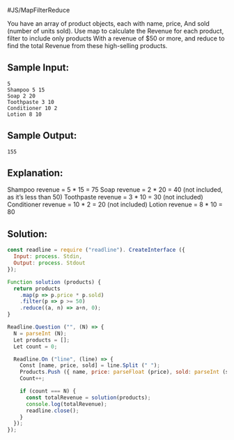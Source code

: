 #JS/MapFilterReduce 

You have an array of product objects, each with name, price, 
And sold (number of units sold). Use map to calculate the 
Revenue for each product, filter to include only products 
With a revenue of $50 or more, and reduce to find the total 
Revenue from these high-selling products.

Sample Input: 
-------------
```
5
Shampoo 5 15
Soap 2 20
Toothpaste 3 10
Conditioner 10 2
Lotion 8 10
```

Sample Output: 
--------------
```
155
```

Explanation:
------------
Shampoo revenue = 5 * 15 = 75
Soap revenue = 2 * 20 = 40 (not included, as it’s less than 50)
Toothpaste revenue = 3 * 10 = 30 (not included)
Conditioner revenue = 10 * 2 = 20 (not included)
Lotion revenue = 8 * 10 = 80


## Solution:

```js
const readline = require ("readline"). CreateInterface ({
  Input: process. Stdin,
  Output: process. Stdout
});

Function solution (products) {
  return products
    .map(p => p.price * p.sold)
    .filter(p => p >= 50)
    .reduce((a, n) => a+n, 0);  
}

Readline.Question ("", (N) => {
  N = parseInt (N);
  Let products = [];
  Let count = 0;

  Readline.On ("line", (line) => {
    Const [name, price, sold] = line.Split (" ");
    Products.Push ({ name, price: parseFloat (price), sold: parseInt (sold) });
    Count++;

    if (count === N) {
      const totalRevenue = solution(products);
      console.log(totalRevenue);
      readline.close();
    }
  });
});
```
